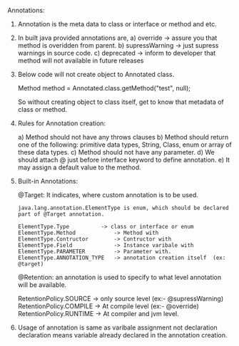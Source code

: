 Annotations:

1) Annotation is the meta data to class or interface or method and etc.

2) In built java provided annotations are,
   a) override          -> assure you that method is overidden from parent.
   b) supressWarning    -> just supress warnings in source code.
   c) deprecated        -> inform to developer that method will not available in future releases
   
3) Below code will not create object to Annotated class.

   Method method  = Annotated.class.getMethod("test", null);

   So without creating object to class itself, get to know that metadata of class or method.

4) Rules for Annotation creation:

	a) Method should not have any throws clauses
	b) Method should return one of the following: primitive data types, String, Class, enum or array of these data types.
	c) Method should not have any parameter.
	d) We should attach @ just before interface keyword to define annotation.
	e) It may assign a default value to the method. 
	
5) Built-in Annotations:
   
   @Target: It indicates, where custom annotation is to be used.
   
	   java.lang.annotation.ElementType is enum, which should be declared part of @Target annotation.
	   
	   ElementType.Type      	 -> class or interface or enum
	   ElementType.Method            -> Method with
	   ElementType.Contructor        -> Contructor with
	   ElementType.Field             -> Instance varibale with 
	   ElementType.PARAMETER 	     -> Parameter with.
	   ElementType.ANNOTATION_TYPE   -> annotation creation itself  (ex: @target)
	   
	 @Retention: an annotation is used to specify to what level annotation will be available.
	 
	  RetentionPolicy.SOURCE        -> only source level (ex:- @supressWarning)
	  RetentionPolicy.COMPILE       -> At compile level  (ex:- @override)
	  RetentionPolicy.RUNTIME       -> At compiler and jvm level.
	  
6) Usage of annotation is same as varibale assignment not declaration
   declaration means variable already declared in the annotation creation.
